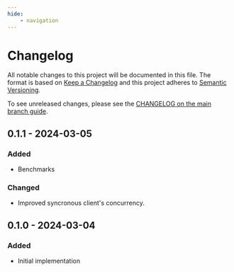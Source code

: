 ```yaml
---
hide:
    - navigation
---
```

# Changelog

All notable changes to this project will be documented in this file.
The format is based on [Keep a Changelog](https://keepachangelog.com/en/1.0.0/)
and this project adheres to [Semantic Versioning](https://semver.org/spec/v2.0.0.html).

To see unreleased changes, please see the [CHANGELOG on the main branch guide](https://github.com/gufolabs/gufo_http/blob/main/CHANGELOG.md).

## 0.1.1 - 2024-03-05

### Added

* Benchmarks
  
### Changed

* Improved syncronous client's concurrency.

## 0.1.0 - 2024-03-04

### Added

* Initial implementation

